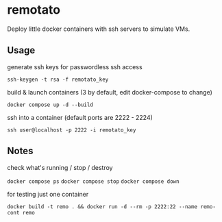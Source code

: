 # remotato

Deploy little docker containers with ssh servers to simulate VMs.

## Usage

generate ssh keys for passwordless ssh access

`ssh-keygen -t rsa -f remotato_key`


build & launch containers (3 by default, edit docker-compose to change)

`docker compose up -d --build`


ssh into a container (default ports are 2222 - 2224)

`ssh user@localhost -p 2222 -i remotato_key`


## Notes

check what's running / stop / destroy

`docker compose ps`
`docker compose stop`
`docker compose down`

for testing just one container

`docker build -t remo . && docker run -d --rm -p 2222:22 --name remo-cont remo`

